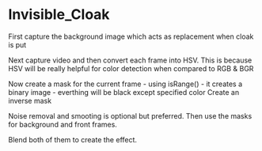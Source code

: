 # Invisible_Cloak


First capture the background image which acts as replacement when cloak is put

Next capture video and then convert each frame into HSV.
This is because HSV will be really helpful for color detection when compared to RGB & BGR

Now create a mask for the current frame - using isRange() - it creates a binary image - everthing will be black except specified color
Create an inverse mask 

Noise removal and smooting is optional but preferred.
Then use the masks for background and front frames.

Blend both of them to create the effect.
